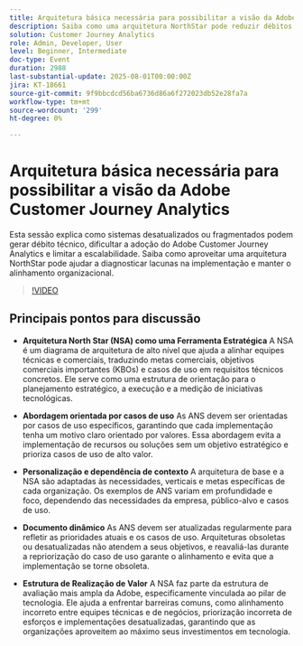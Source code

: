 ```yaml
---
title: Arquitetura básica necessária para possibilitar a visão da Adobe Customer Journey Analytics
description: Saiba como uma arquitetura NorthStar pode reduzir débitos técnicos, simplificar a adoção do Adobe Customer Journey Analytics e dar suporte a implementações Adobe Experience Platform escaláveis e alinhadas.
solution: Customer Journey Analytics
role: Admin, Developer, User
level: Beginner, Intermediate
doc-type: Event
duration: 2988
last-substantial-update: 2025-08-01T00:00:00Z
jira: KT-18661
source-git-commit: 9f9bbcdcd56ba6736d86a6f272023db52e28fa7a
workflow-type: tm+mt
source-wordcount: '299'
ht-degree: 0%

---
```



# Arquitetura básica necessária para possibilitar a visão da Adobe Customer Journey Analytics

Esta sessão explica como sistemas desatualizados ou fragmentados podem gerar débito técnico, dificultar a adoção do Adobe Customer Journey Analytics e limitar a escalabilidade. Saiba como aproveitar uma arquitetura NorthStar pode ajudar a diagnosticar lacunas na implementação e manter o alinhamento organizacional.

>[!VIDEO](https://video.tv.adobe.com/v/3470281/?learn=on&enablevpops)

## Principais pontos para discussão

* **Arquitetura North Star (NSA) como uma Ferramenta Estratégica** A NSA é um diagrama de arquitetura de alto nível que ajuda a alinhar equipes técnicas e comerciais, traduzindo metas comerciais, objetivos comerciais importantes (KBOs) e casos de uso em requisitos técnicos concretos. Ele serve como uma estrutura de orientação para o planejamento estratégico, a execução e a medição de iniciativas tecnológicas.

* **Abordagem orientada por casos de uso** As ANS devem ser orientadas por casos de uso específicos, garantindo que cada implementação tenha um motivo claro orientado por valores. Essa abordagem evita a implementação de recursos ou soluções sem um objetivo estratégico e prioriza casos de uso de alto valor.

* **Personalização e dependência de contexto** A arquitetura de base e a NSA são adaptadas às necessidades, verticais e metas específicas de cada organização. Os exemplos de ANS variam em profundidade e foco, dependendo das necessidades da empresa, público-alvo e casos de uso.

* **Documento dinâmico** As ANS devem ser atualizadas regularmente para refletir as prioridades atuais e os casos de uso. Arquiteturas obsoletas ou desatualizadas não atendem a seus objetivos, e reavaliá-las durante a repriorização do caso de uso garante o alinhamento e evita que a implementação se torne obsoleta.

* **Estrutura de Realização de Valor** A NSA faz parte da estrutura de avaliação mais ampla da Adobe, especificamente vinculada ao pilar de tecnologia. Ele ajuda a enfrentar barreiras comuns, como alinhamento incorreto entre equipes técnicas e de negócios, priorização incorreta de esforços e implementações desatualizadas, garantindo que as organizações aproveitem ao máximo seus investimentos em tecnologia.
